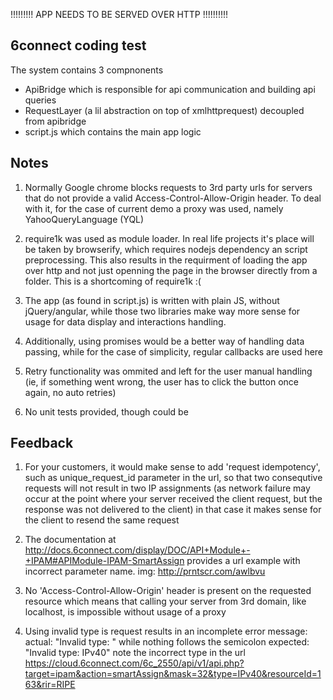 !!!!!!!!! APP NEEDS TO BE SERVED OVER HTTP !!!!!!!!!!


6connect coding test
--------------------

The system contains 3 compnonents
- ApiBridge which is responsible for api communication and building api queries
- RequestLayer (a lil abstraction on top of xmlhttprequest) decoupled from apibridge
- script.js which contains the main app logic



Notes
---

1. Normally Google chrome blocks requests to 3rd party urls for servers that do not provide
a valid Access-Control-Allow-Origin header. To deal with it, for the case of current demo
a proxy was used, namely YahooQueryLanguage (YQL)

2. require1k was used as module loader. In real life projects it's place will be taken
by browserify, which requires nodejs dependency an script preprocessing. This also results
in the requirment of loading the app over http and not just openning the page in the
browser directly from a folder. This is a shortcoming of require1k :(

3. The app (as found in script.js) is written with plain JS, without jQuery/angular,
while those two libraries make way more sense for usage for data display
and interactions handling.

4. Additionally, using promises would be a better way of handling data passing,
while for the case of simplicity, regular callbacks are used here

5. Retry functionality was ommited and left for the user manual handling
(ie, if something went wrong, the user has to click the button once again, no auto retries)

6. No unit tests provided, though could be



Feedback
-----
1. For your customers, it would make sense to add 'request idempotency',
such as unique_request_id parameter in the url, so that two consequtive requests will
not result in two IP assignments (as network failure may occur at the point where your
server received the client request, but the response was not delivered to the client)
in that case it makes sense for the client to resend the same request

2. The documentation at
http://docs.6connect.com/display/DOC/API+Module+-+IPAM#APIModule-IPAM-SmartAssign
provides a url example with incorrect parameter name.
img: http://prntscr.com/awlbvu

3. No 'Access-Control-Allow-Origin' header is present on the requested resource
which means that calling your server from 3rd domain, like localhost,
is impossible without usage of a proxy


4. Using invalid type is request results in an incomplete error message:
actual: "Invalid type: "
while nothing follows the semicolon
expected: "Invalid type: IPv40"
note the incorrect type in the url
https://cloud.6connect.com/6c_2550/api/v1/api.php?target=ipam&action=smartAssign&mask=32&type=IPv40&resourceId=163&rir=RIPE